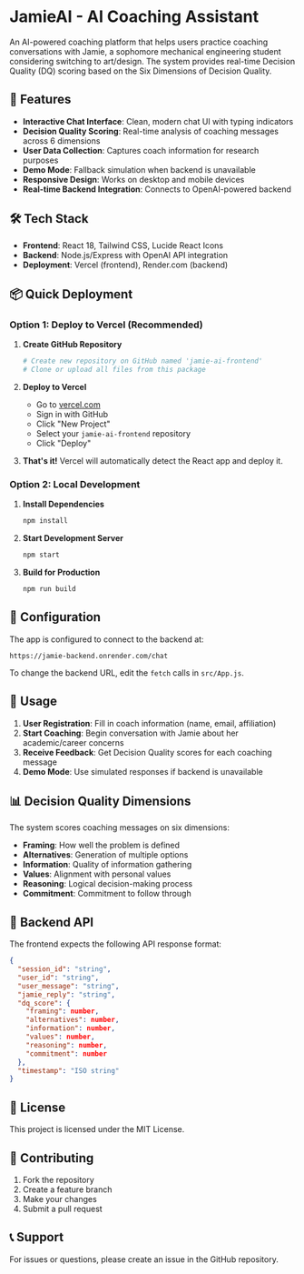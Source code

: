 # JamieAI - AI Coaching Assistant
<!-- Trigger redeploy after fixing RLS policies -->

An AI-powered coaching platform that helps users practice coaching conversations with Jamie, a sophomore mechanical engineering student considering switching to art/design. The system provides real-time Decision Quality (DQ) scoring based on the Six Dimensions of Decision Quality.

## 🚀 Features

- **Interactive Chat Interface**: Clean, modern chat UI with typing indicators
- **Decision Quality Scoring**: Real-time analysis of coaching messages across 6 dimensions
- **User Data Collection**: Captures coach information for research purposes
- **Demo Mode**: Fallback simulation when backend is unavailable
- **Responsive Design**: Works on desktop and mobile devices
- **Real-time Backend Integration**: Connects to OpenAI-powered backend

## 🛠️ Tech Stack

- **Frontend**: React 18, Tailwind CSS, Lucide React Icons
- **Backend**: Node.js/Express with OpenAI API integration
- **Deployment**: Vercel (frontend), Render.com (backend)

## 📦 Quick Deployment

### Option 1: Deploy to Vercel (Recommended)

1. **Create GitHub Repository**
   ```bash
   # Create new repository on GitHub named 'jamie-ai-frontend'
   # Clone or upload all files from this package
   ```

2. **Deploy to Vercel**
   - Go to [vercel.com](https://vercel.com)
   - Sign in with GitHub
   - Click "New Project"
   - Select your `jamie-ai-frontend` repository
   - Click "Deploy"

3. **That's it!** Vercel will automatically detect the React app and deploy it.

### Option 2: Local Development

1. **Install Dependencies**
   ```bash
   npm install
   ```

2. **Start Development Server**
   ```bash
   npm start
   ```

3. **Build for Production**
   ```bash
   npm run build
   ```

## 🔧 Configuration

The app is configured to connect to the backend at:
```
https://jamie-backend.onrender.com/chat
```

To change the backend URL, edit the `fetch` calls in `src/App.js`.

## 🎯 Usage

1. **User Registration**: Fill in coach information (name, email, affiliation)
2. **Start Coaching**: Begin conversation with Jamie about her academic/career concerns
3. **Receive Feedback**: Get Decision Quality scores for each coaching message
4. **Demo Mode**: Use simulated responses if backend is unavailable

## 📊 Decision Quality Dimensions

The system scores coaching messages on six dimensions:
- **Framing**: How well the problem is defined
- **Alternatives**: Generation of multiple options
- **Information**: Quality of information gathering
- **Values**: Alignment with personal values
- **Reasoning**: Logical decision-making process
- **Commitment**: Commitment to follow through

## 🔐 Backend API

The frontend expects the following API response format:

```json
{
  "session_id": "string",
  "user_id": "string", 
  "user_message": "string",
  "jamie_reply": "string",
  "dq_score": {
    "framing": number,
    "alternatives": number,
    "information": number,
    "values": number,
    "reasoning": number,
    "commitment": number
  },
  "timestamp": "ISO string"
}
```

## 📝 License

This project is licensed under the MIT License.

## 🤝 Contributing

1. Fork the repository
2. Create a feature branch
3. Make your changes
4. Submit a pull request

## 📞 Support

For issues or questions, please create an issue in the GitHub repository.